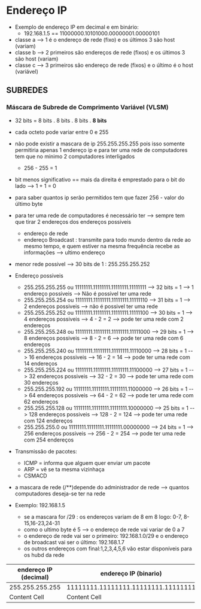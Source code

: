 # Endereço IP
* Exemplo de endereço IP em decimal e em binário:
  * 192.168.1.5 == 11000000.10101000.00000001.00000101
* classe a --> 1 é o endereço de rede (fixo) e os últimos 3 são host (variam)
* classe b --> 2 primeiros são endereços de rede (fixos) e os últimos 3 são host (variam)
* classe c --> 3 primeiros são endereço de rede (fixos) e o último é o host (variável)
## SUBREDES
### Máscara de Subrede de Comprimento Variável (VLSM)
* 32 bits = 8 bits . 8 bits . 8 bits . **8 bits**
* cada octeto pode variar entre 0 e 255
* não pode  existir a mascara de ip 255.255.255.255 pois isso somente permitiria apenas 1 endereço ip e para ter uma rede de computadores tem que no minimo 2 computadores interligados
    * 256  - 255 = 1
* bit menos significativo == mais da direita é emprestado para o bit do lado --> 1 + 1 = 0
* para saber quantos ip serão permitidos tem que fazer 256 - valor do último byte
* para ter uma rede de computadores é necessário ter --> sempre tem que tirar 2 endereços dos endereços possiveis
    * endereço de rede
    * endereço Broadcast : transmite para todo mundo dentro da rede ao mesmo tempo, e quem estiver na mesma frequência recebe as informações --> ultimo endereço
* menor rede possivel  --> 30 bits de 1 : 255.255.255.252
* Endereço possiveis
    *  255.255.255.255 ou 11111111.11111111.11111111.11111111 --> 32 bits = 1 --> 1 endereço possiveis    --> Não é possivel ter uma rede
    *  255.255.255.254 ou 11111111.11111111.11111111.11111110 --> 31 bits = 1 --> 2 endereços possiveis   --> não é possivel ter uma rede
    *  255.255.255.252 ou 11111111.11111111.11111111.11111100 --> 30 bits = 1 --> 4 endereços possiveis   --> 4 - 2 = 2     --> pode ter uma rede com 2 endereços
    *  255.255.255.248 ou 11111111.11111111.11111111.11111000 --> 29 bits = 1 --> 8 endereços possiveis   --> 8 - 2 = 6     --> pode ter uma rede com 6 endereços
    *  255.255.255.240 ou 11111111.11111111.11111111.11110000 --> 28 bits = 1 --> 16 endereços possiveis  --> 16 - 2 = 14   --> pode ter uma rede com 14 endereços
    *  255.255.255.224 ou 11111111.11111111.11111111.11100000 --> 27 bits = 1 --> 32 endereços possiveis  --> 32 - 2 = 30   --> pode ter uma rede com 30 endereços
    *  255.255.255.192 ou 11111111.11111111.11111111.11000000 --> 26 bits = 1 --> 64 endereços possiveis  --> 64 - 2 = 62   --> pode ter uma rede com 62 endereços
    *  255.255.255.128 ou 11111111.11111111.11111111.10000000 --> 25 bits = 1 --> 128 endereços possiveis --> 128 - 2 = 124 --> pode ter uma rede com 124 endereços
    *  255.255.255.0   ou 11111111.11111111.11111111.00000000 --> 24 bits = 1 --> 256 endereços possiveis --> 256 - 2 = 254 --> pode ter uma rede com 254 endereços
 
      


* Transmissão de pacotes:
  * ICMP = informa que alguem quer enviar um pacote
  * ARP = vê se ta mesma vizinhaça
  * CSMACD
* a mascara de rede (/**)depende do administrador de rede --> quantos computadores deseja-se ter na rede
* Exemplo: 192.168.1.5
  * se a mascara for /29 : os endereços variam de 8 em 8 logo: 0-7, 8-15,16-23,24-31
  * como o ultimo byte é 5 --> o endereço de rede vai variar de 0 a 7
  * o endereço de rede vai ser o primeiro: 192.168.1.0/29 e o endereço de broadcast vai ser o último: 192.168.1.7
  * os outros endereços com final:1,2,3,4,5,6 vão estar disponíveis para os hubd da rede


| endereço IP (decimal)| endereço IP (binario) | Right-aligned |
| ------------- | ------------- | -------------|
| 255.255.255.255 | 11111111.11111111.11111111.11111111  |
| Content Cell  | Content Cell  |
